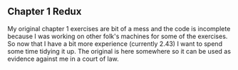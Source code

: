 Chapter 1 Redux
---------------

My original chapter 1 exercises are bit of a mess and the code is incomplete
because I was working on other folk's machines for some of the exercises. So
now that I have a bit more experience (currently 2.43) I want to spend some
time tidying it up.  The original is here somewhere so it can be used as
evidence against me in a court of law.

